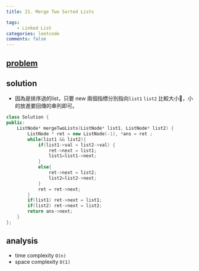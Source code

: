 ```yaml
---
title: 21. Merge Two Sorted Lists

tags:  
    - Linked List
categories: leetcode
comments: false
---
```



## [problem](https://leetcode.com/problems/merge-two-sorted-lists/)

## solution 

- 因為是排序過的list，只要 new 兩個指標分別指向`list1` `list2` 比較大小，小的放進要回傳的串列即可。

```c++
class Solution {
public:
    ListNode* mergeTwoLists(ListNode* list1, ListNode* list2) {
        ListNode * ret = new ListNode(-1), *ans = ret ;
        while(list1 && list2){
            if(list1->val < list2->val) {
                ret->next = list1;
                list1=list1->next;
            }
            else{
                ret->next = list2;
                list2=list2->next;
            }
            ret = ret->next;
        }
        if(list1) ret->next = list1;
        if(list2) ret->next = list2;
        return ans->next;
    }
};
```


## analysis
- time complexity `O(n)`
- space complexity `O(1)`